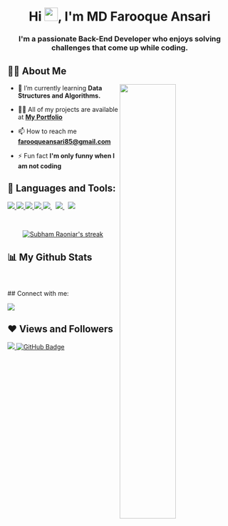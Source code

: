 <h1 align="center">Hi <img src="https://raw.githubusercontent.com/MartinHeinz/MartinHeinz/master/wave.gif" width="30px">, I'm MD Farooque Ansari</h1>
<h3 align="center">I'm a passionate Back-End Developer who enjoys solving challenges that come up while coding.</h3>

## 🙋‍♂️ About Me

<img width="50%" src="https://myglobalcv.com/wp-content/uploads/2020/04/hello.gif" align="right"/>

<!-- - 🔭 I’m currently working on **[Covid-19 Tracker](https://covid-19-tracker-e4bda.web.app/)** -->

- 🌱 I’m currently learning **Data Structures and Algorithms.**

<!-- - 👯 I’m looking to collaborate on **OpenSource Projects** -->

- 👨‍💻 All of my projects are available at **[My Portfolio]()**

- 📫 How to reach me **farooqueansari85@gmail.com**

- ⚡ Fun fact **I'm only funny when I am not coding**

## 🚀 Languages and Tools:

<p align="left"> 
    <a href="https://www.java.com" target="_blank"> <img src="https://img.icons8.com/color/48/000000/java-coffee-cup-logo.png"/> </a>
    <a href="https://developer.mozilla.org/en-US/docs/Web/JavaScript" target="_blank"> <img src="https://img.icons8.com/color/48/000000/javascript.png"/> </a> 
    <a href="https://www.w3.org/html/" target="_blank"> <img src="https://img.icons8.com/color/48/000000/html-5.png"/> </a> 
    <a href="https://www.w3schools.com/css/" target="_blank"> <img src="https://img.icons8.com/color/48/000000/css3.png"/> </a> 
    <a style="padding-right:8px;" href="https://nodejs.org" target="_blank"> <img src="https://img.icons8.com/color/48/000000/nodejs.png"/> </a> 
    <a style="padding-right:8px;" href="https://www.mysql.com/" target="_blank"> <img src="https://img.icons8.com/fluent/50/000000/mysql-logo.png"/> </a>
    <a href="https://git-scm.com/" target="_blank"> <img src="https://img.icons8.com/color/48/000000/git.png"/> </a> 
</p>

<br/>

<p align="center">
    <a href="https://github.com/mrFarooque/github-readme-streak-stats">
        <img title="🔥 Get streak stats for your profile at git.io/streak-stats" alt="Subham Raoniar's streak" src="https://github-readme-streak-stats.herokuapp.com/?user=mrFarooque&theme=black-ice&hide_border=true&stroke=0000&background=060A0CD0"/>
    </a>
</p>

## 📊 My Github Stats

  <br/>
    <a href="https://github.com/mrFarooque/github-readme-stats"><img alt="" src="https://github-readme-stats.vercel.app/api?username=mrFarooque&show_icons=true&count_private=true&theme=react&hide_border=true&bg_color=0D1117" /></a>
  <a href="https://github.com/mrFarooque/github-readme-stats"><img alt="" src="https://github-readme-stats.vercel.app/api/top-langs/?username=mrFarooque&langs_count=8&count_private=true&layout=compact&theme=react&hide_border=true&bg_color=0D1117" /></a>
  <br/>
## Connect with me:

<p align="left">

<a href = "https://www.linkedin.com/in/mdfarooque786/"><img src="https://img.icons8.com/fluent/48/000000/linkedin.png"/></a>

</p>

## ❤ Views and Followers

<a href="#">
    <img src="https://komarev.com/ghpvc/?username=mrFarooque">
</a>
<a href="https://github.com/mrFarooque?tab=followers"><img src="https://img.shields.io/github/followers/mrFarooque?label=Followers&style=social" alt="GitHub Badge"></a>
